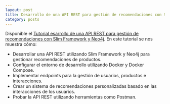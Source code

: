 ```yaml
---
layout: post
title: Desarrollo de una API REST para gestión de recomendaciones con Slim Framework y Neo4j
category: posts
---
```


Disponible el [Tutorial esarrollo de una API REST para gestión de recomendaciones con Slim Framework y Neo4j](https://ualmtorres.github.io/TutorialSlimNeo4jRecomendaciones/). En este tutorial se nos muestra cómo:

* Desarrollar una API REST utilizando Slim Framework y Neo4j para gestionar recomendaciones de productos.
* Configurar el entorno de desarrollo utilizando Docker y Docker Compose.
* Implementar endpoints para la gestión de usuarios, productos e interacciones.
* Crear un sistema de recomendaciones personalizadas basado en las interacciones de los usuarios.
* Probar la API REST utilizando herramientas como Postman.